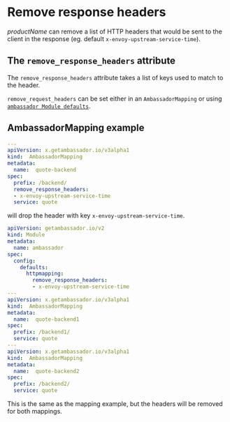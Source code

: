 # Remove response headers

$productName$ can remove a list of HTTP headers that would be sent to the client in the response (eg. default `x-envoy-upstream-service-time`).

## The `remove_response_headers` attribute

The `remove_response_headers` attribute takes a list of keys used to match to the header.

`remove_request_headers` can be set either in an `AmbassadorMapping` or using [`ambassador Module defaults`](../../defaults).

## AmbassadorMapping example

```yaml
---
apiVersion: x.getambassador.io/v3alpha1
kind:  AmbassadorMapping
metadata:
  name:  quote-backend
spec:
  prefix: /backend/
  remove_response_headers:
  - x-envoy-upstream-service-time
  service: quote
```

will drop the header with key `x-envoy-upstream-service-time`.

```yaml
apiVersion: getambassador.io/v2
kind: Module
metadata:
  name: ambassador
spec:
  config:
    defaults:
      httpmapping:
        remove_response_headers:
        - x-envoy-upstream-service-time
---
apiVersion: x.getambassador.io/v3alpha1
kind:  AmbassadorMapping
metadata:
  name:  quote-backend1
spec:
  prefix: /backend1/
  service: quote
---
apiVersion: x.getambassador.io/v3alpha1
kind:  AmbassadorMapping
metadata:
  name:  quote-backend2
spec:
  prefix: /backend2/
  service: quote
```

This is the same as the mapping example, but the headers will be removed for both mappings.
